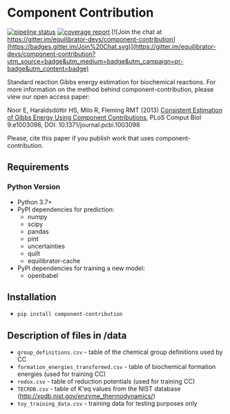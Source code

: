 # Component Contribution

[![pipeline status](https://gitlab.com/elad.noor/component-contribution/badges/develop/pipeline.svg)](https://gitlab.com/elad.noor/component-contribution/commits/develop)
[![coverage report](https://gitlab.com/elad.noor/component-contribution/badges/develop/coverage.svg)](https://gitlab.com/elad.noor/component-contribution/commits/develop)
[![Join the chat at https://gitter.im/equilibrator-devs/component-contribution](https://badges.gitter.im/Join%20Chat.svg)](https://gitter.im/equilibrator-devs/component-contribution?utm_source=badge&utm_medium=badge&utm_campaign=pr-badge&utm_content=badge)

Standard reaction Gibbs energy estimation for biochemical reactions.  For more
information on the method behind component-contribution, please view our open
access paper:

Noor E, Haraldsdóttir HS, Milo R, Fleming RMT (2013)
[Consistent Estimation of Gibbs Energy Using Component Contributions](http://journals.plos.org/ploscompbiol/article?id=10.1371/journal.pcbi.1003098),
PLoS Comput Biol 9:e1003098, DOI: 10.1371/journal.pcbi.1003098

Please, cite this paper if you publish work that uses component-contribution.

## Requirements

### Python Version

* Python 3.7+
* PyPI dependencies for prediction:
  - numpy
  - scipy
  - pandas
  - pint
  - uncertainties
  - quilt
  - equilibrator-cache
* PyPI dependencies for training a new model:
  - openbabel

## Installation

* `pip install component-contribution`

## Description of files in /data

* `group_definitions.csv` - table of the chemical group definitions used by CC
* `formation_energies_transformed.csv` - table of biochemical formation energies
  (used for training CC)
* `redox.csv` - table of reduction potentials (used for training CC)
* `TECRDB.csv` - table of K'eq values from the NIST database
  (http://xpdb.nist.gov/enzyme_thermodynamics/)
* `toy_training_data.csv` - training data for testing purposes only

